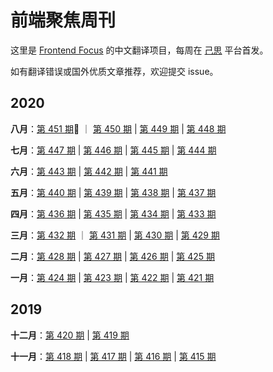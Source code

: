 # 前端聚焦周刊

这里是 [Frontend Focus](https://frontendfoc.us/latest) 的中文翻译项目，每周在 [己思](https://ohmyrss.com/?fef) 平台首发。

如有翻译错误或国外优质文章推荐，欢迎提交 issue。

## 2020
**八月**：[第 451 期](docs/issue-451.md):high_brightness: ｜ [第 450 期](docs/issue-450.md) | [第 449 期](docs/issue-449.md) | [第 448 期](docs/issue-448.md)

**七月**：[第 447 期](docs/issue-447.md) | [第 446 期](docs/issue-446.md) | [第 445 期](docs/issue-445.md) | [第 444 期](docs/issue-444.md)

**六月**：[第 443 期](docs/issue-433.md) | [第 442 期](docs/issue-442.md) | [第 441 期](docs/issue-441.md)

**五月**：[第 440 期](docs/issue-440.md) | [第 439 期](docs/issue-439.md) | [第 438 期](docs/issue-438.md) | [第 437 期](docs/issue-437.md) 

**四月**：[第 436 期](docs/issue-436.md) | [第 435 期](docs/issue-435.md) | [第 434 期](docs/issue-434.md) | [第 433 期](docs/issue-443.md)

**三月**：[第 432 期](docs/issue-432.md) ｜ [第 431 期](docs/issue-431.md) | [第 430 期](docs/issue-430.md) | [第 429 期](docs/issue-429.md)

**二月**：[第 428 期](docs/issue-428.md) | [第 427 期](docs/issue-427.md) | [第 426 期](docs/issue-426.md) | [第 425 期](docs/issue-425.md)

**一月**：[第 424 期](docs/issue-424.md) | [第 423 期](docs/issue-423.md) | [第 422 期](docs/issue-422.md) | [第 421 期](docs/issue-421.md)

## 2019

**十二月**：[第 420 期](docs/issue-420.md) | [第 419 期](docs/issue-419.md)

**十一月**：[第 418 期](docs/issue-418.md) | [第 417 期](docs/issue-417.md) | [第 416 期](docs/issue-416.md) | [第 415 期](docs/issue-415.md)
